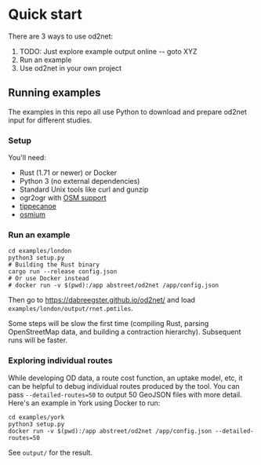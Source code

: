 # Quick start

There are 3 ways to use od2net:

1.  TODO: Just explore example output online -- goto XYZ
2.  Run an example
3.  Use od2net in your own project

## Running examples

The examples in this repo all use Python to download and prepare od2net input for different studies.

### Setup

You'll need:

- Rust (1.71 or newer) or Docker
- Python 3 (no external dependencies)
- Standard Unix tools like curl and gunzip
- ogr2ogr with [OSM support](https://gdal.org/drivers/vector/osm.html)
- [tippecanoe](https://github.com/felt/tippecanoe)
- [osmium](https://osmcode.org/osmium-tool/manual.html#installation)

### Run an example

```shell
cd examples/london
python3 setup.py
# Building the Rust binary
cargo run --release config.json
# Or use Docker instead
# docker run -v $(pwd):/app abstreet/od2net /app/config.json
```

Then go to <https://dabreegster.github.io/od2net/> and load `examples/london/output/rnet.pmtiles`.

Some steps will be slow the first time (compiling Rust, parsing OpenStreetMap data, and building a contraction hierarchy). Subsequent runs will be faster.

### Exploring individual routes

While developing OD data, a route cost function, an uptake model, etc, it can be helpful to debug individual routes produced by the tool. You can pass `--detailed-routes=50` to output 50 GeoJSON files with more detail. Here's an example in York using Docker to run:

```
cd examples/york
python3 setup.py
docker run -v $(pwd):/app abstreet/od2net /app/config.json --detailed-routes=50
```

See `output/` for the result.
